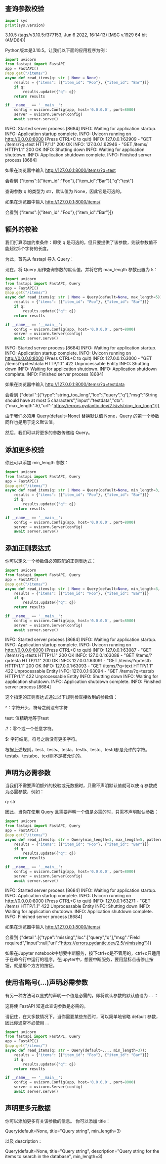 ## 查询参数校验

```python
import sys
print(sys.version)
```

3.10.5 (tags/v3.10.5:f377153, Jun  6 2022, 16:14:13) [MSC v.1929 64 bit (AMD64)]

Python版本是3.10.5。让我们以下面的应用程序为例：

```python
import uvicorn
from fastapi import FastAPI
app = FastAPI()
@app.get("/items/")
async def read_items(q: str | None = None):
    results = {"items": [{"item_id": "Foo"}, {"item_id": "Bar"}]}
    if q:
        results.update({"q": q})
    return results

if __name__ == '__main__':
    config = uvicorn.Config(app, host='0.0.0.0', port=8000)
    server = uvicorn.Server(config)
    await server.serve()
```
INFO:     Started server process [8684]
INFO:     Waiting for application startup.
INFO:     Application startup complete.
INFO:     Uvicorn running on http://0.0.0.0:8000 (Press CTRL+C to quit)
INFO:     127.0.0.1:62909 - "GET /items/?q=test HTTP/1.1" 200 OK
INFO:     127.0.0.1:62946 - "GET /items/ HTTP/1.1" 200 OK
INFO:     Shutting down
INFO:     Waiting for application shutdown.
INFO:     Application shutdown complete.
INFO:     Finished server process [8684]

如果在浏览器中输入 http://127.0.0.1:8000/items/?q=test

会看到 {"items":[{"item_id":"Foo"},{"item_id":"Bar"}],"q":"test"}

查询参数 q 的类型为 str，默认值为 None，因此它是可选的。

如果在浏览器中输入 http://127.0.0.1:8000/items/

会看到 {"items":[{"item_id":"Foo"},{"item_id":"Bar"}]}

## 额外的校验
我们打算添加约束条件：即使 q 是可选的，但只要提供了该参数，则该参数值不能超过5个字符的长度。

为此，首先从 fastapi 导入 Query：

现在，将 Query 用作查询参数的默认值，并将它的 max_length 参数设置为 5：

```python
import uvicorn
from fastapi import FastAPI, Query
app = FastAPI()
@app.get("/items/")
async def read_items(q: str | None = Query(default=None, max_length=5)):
    results = {"items": [{"item_id": "Foo"}, {"item_id": "Bar"}]}
    if q:
        results.update({"q": q})
    return results

if __name__ == '__main__':
    config = uvicorn.Config(app, host='0.0.0.0', port=8000)
    server = uvicorn.Server(config)
    await server.serve()
```
INFO:     Started server process [8684]
INFO:     Waiting for application startup.
INFO:     Application startup complete.
INFO:     Uvicorn running on http://0.0.0.0:8000 (Press CTRL+C to quit)
INFO:     127.0.0.1:63000 - "GET /items/?q=testdata HTTP/1.1" 422 Unprocessable Entity
INFO:     Shutting down
INFO:     Waiting for application shutdown.
INFO:     Application shutdown complete.
INFO:     Finished server process [8684]

如果在浏览器中输入 http://127.0.0.1:8000/items/?q=testdata

会看到 {"detail":[{"type":"string_too_long","loc":["query","q"],"msg":"String should have at most 5 characters","input":"testdata","ctx":{"max_length":5},"url":"https://errors.pydantic.dev/2.5/v/string_too_long"}]}

由于我们必须用 Query(default=None) 替换默认值 None，Query 的第一个参数同样也是用于定义默认值。

然后，我们可以将更多的参数传递给 Query。

## 添加更多校验

你还可以添加 min_length 参数：
```python
import uvicorn
from fastapi import FastAPI, Query
app = FastAPI()
@app.get("/items/")
async def read_items(q: str | None = Query(default=None, min_length=3, max_length=5)):
    results = {"items": [{"item_id": "Foo"}, {"item_id": "Bar"}]}
    if q:
        results.update({"q": q})
    return results

if __name__ == '__main__':
    config = uvicorn.Config(app, host='0.0.0.0', port=8000)
    server = uvicorn.Server(config)
    await server.serve()
```


## 添加正则表达式

你可以定义一个参数值必须匹配的正则表达式：

```python
import uvicorn
from fastapi import FastAPI, Query
app = FastAPI()
@app.get("/items/")
async def read_items(q: str | None = Query(default=None, min_length=3, max_length=5, pattern="^test.?$")):
    results = {"items": [{"item_id": "Foo"}, {"item_id": "Bar"}]}
    if q:
        results.update({"q": q})
    return results

if __name__ == '__main__':
    config = uvicorn.Config(app, host='0.0.0.0', port=8000)
    server = uvicorn.Server(config)
    await server.serve()
```
INFO:     Started server process [8684]
INFO:     Waiting for application startup.
INFO:     Application startup complete.
INFO:     Uvicorn running on http://0.0.0.0:8000 (Press CTRL+C to quit)
INFO:     127.0.0.1:63087 - "GET /items/?q=tests HTTP/1.1" 200 OK
INFO:     127.0.0.1:63088 - "GET /items/?q=testa HTTP/1.1" 200 OK
INFO:     127.0.0.1:63091 - "GET /items/?q=testb HTTP/1.1" 200 OK
INFO:     127.0.0.1:63093 - "GET /items/?q=text HTTP/1.1" 422 Unprocessable Entity
INFO:     127.0.0.1:63094 - "GET /items/?q=testab HTTP/1.1" 422 Unprocessable Entity
INFO:     Shutting down
INFO:     Waiting for application shutdown.
INFO:     Application shutdown complete.
INFO:     Finished server process [8684]

这个指定的正则表达式通过以下规则检查接收到的参数值：

^：字符开头，符号之前没有字符

test: 值精确地等于test

.?：零个或一个任意字符。 

\$: 字符结尾，符号之后没有更多字符。

根据上述规则，test、tests、testa、testb、testc、testd都是允许的字符。 testab、testabc、text则不是被允许的。

## 声明为必需参数
当我们不需要声明额外的校验或元数据时，只需不声明默认值就可以使 q 参数成为必需参数，例如：

q: str

因此，当你在使用 Query 且需要声明一个值是必需的时，只需不声明默认参数：

```python
import uvicorn
from fastapi import FastAPI, Query
app = FastAPI()
@app.get("/items/")
async def read_items(q: str = Query(min_length=3, max_length=5, pattern="^test.?$")):
    results = {"items": [{"item_id": "Foo"}, {"item_id": "Bar"}]}
    if q:
        results.update({"q": q})
    return results

if __name__ == '__main__':
    config = uvicorn.Config(app, host='0.0.0.0', port=8000)
    server = uvicorn.Server(config)
    await server.serve()
```
INFO:     Started server process [8684]
INFO:     Waiting for application startup.
INFO:     Application startup complete.
INFO:     Uvicorn running on http://0.0.0.0:8000 (Press CTRL+C to quit)
INFO:     127.0.0.1:63271 - "GET /items/ HTTP/1.1" 422 Unprocessable Entity
INFO:     Shutting down
INFO:     Waiting for application shutdown.
INFO:     Application shutdown complete.
INFO:     Finished server process [8684]

如果在浏览器中输入 http://127.0.0.1:8000/items/

会看到 {"detail":[{"type":"missing","loc":["query","q"],"msg":"Field required","input":null,"url":"https://errors.pydantic.dev/2.5/v/missing"}]}

如果在Jupyter notebook中想要中断服务，按下ctrl+c是不管用的，ctrl+c只适用于在命令行中运行的程序。在jupyter中，想要中断服务，要用鼠标点击停止按钮，就是那个方方的按钮。

## 使用省略号(...)声明必需参数
有另一种方法可以显式的声明一个值是必需的，即将默认参数的默认值设为 ... ：

这将使 FastAPI 知道此查询参数是必需的。

请记住，在大多数情况下，当你需要某些东西时，可以简单地省略 default 参数，因此你通常不必使用 ... 

```python
import uvicorn
from fastapi import FastAPI, Query
app = FastAPI()
@app.get("/items/")
async def read_items(q: str = Query(default=..., min_length=3)):
    results = {"items": [{"item_id": "Foo"}, {"item_id": "Bar"}]}
    if q:
        results.update({"q": q})
    return results

if __name__ == '__main__':
    config = uvicorn.Config(app, host='0.0.0.0', port=8000)
    server = uvicorn.Server(config)
    await server.serve()
```

## 声明更多元数据
你可以添加更多有关该参数的信息。
你可以添加 title：

Query(default=None, title="Query string", min_length=3)

以及 description：

Query(default=None, title="Query string", description="Query string for the items to search in the database", min_length=3)